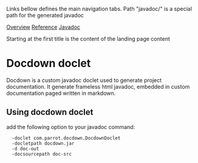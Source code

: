 Links bellow defines the main navigation tabs.
Path "javadoc/" is a special path for the generated javadoc

[Overview](overview/)
[Reference](reference/)
[Javadoc](javadoc/)

Starting at the first title is the content of the landing page content

# Docdown doclet

Docdown is a custom javadoc doclet used to generate project documentation. It generate frameless html javadoc, 
embedded in custom documentation paged written in markdown.

## Using docdown doclet

add the following option to your javadoc command:

```
  -doclet com.parrot.docdown.DocdownDoclet 
  -docletpath docdown.jar
  -d doc-out
  -docsourcepath doc-src
```

